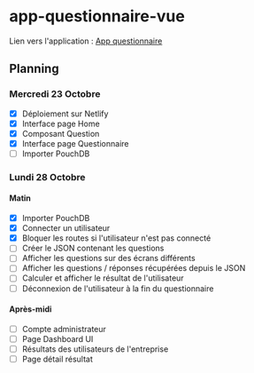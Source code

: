 # app-questionnaire-vue
 Lien vers l'application : [App questionnaire](https://clever-mcnulty-ae4f6c.netlify.com)


## Planning

### Mercredi 23 Octobre

- [x] Déploiement sur Netlify 
- [x] Interface page Home
- [x] Composant Question
- [x] Interface page Questionnaire
- [ ] Importer PouchDB

### Lundi 28 Octobre

#### Matin 

- [x] Importer PouchDB
- [x] Connecter un utilisateur
- [x] Bloquer les routes si l'utilisateur n'est pas connecté
- [ ] Créer le JSON contenant les questions
- [ ] Afficher les questions sur des écrans différents
- [ ] Afficher les questions / réponses récupérées depuis le JSON
- [ ] Calculer et afficher le résultat de l'utilisateur
- [ ] Déconnexion de l'utilisateur à la fin du questionnaire

#### Après-midi

- [ ] Compte administrateur
- [ ] Page Dashboard UI
- [ ] Résultats des utilisateurs de l'entreprise
- [ ] Page détail résultat
